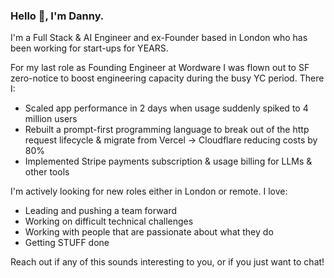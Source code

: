 ### Hello 👋, I'm Danny.

I'm a Full Stack & AI Engineer and ex-Founder based in London who has been working for start-ups for YEARS.

For my last role as Founding Engineer at Wordware I was flown out to SF zero-notice to boost engineering capacity during the busy YC period. There I:

- Scaled app performance in 2 days when usage suddenly spiked to 4 million users
- Rebuilt a prompt-first programming language to break out of the http request lifecycle & migrate from Vercel -> Cloudflare reducing costs by 80%
- Implemented Stripe payments subscription & usage billing for LLMs & other tools

I'm actively looking for new roles either in London or remote. I love:

- Leading and pushing a team forward
- Working on difficult technical challenges
- Working with people that are passionate about what they do
- Getting STUFF done

Reach out if any of this sounds interesting to you, or if you just want to chat!
